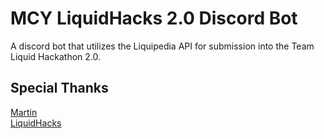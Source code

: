 # MCY LiquidHacks 2.0 Discord Bot

A discord bot that utilizes the Liquipedia API for submission into the Team Liquid Hackathon 2.0.

## Special Thanks
[Martin](https://github.com/simachri)\
[LiquidHacks](https://liquidhacks.teamliquid.com/)